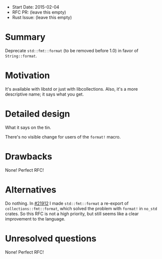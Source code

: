 - Start Date: 2015-02-04
- RFC PR: (leave this empty)
- Rust Issue: (leave this empty)

# Summary

Deprecate `std::fmt::format` (to be removed before 1.0) in favor of `String::format`.

# Motivation

It's available with libstd or just with libcollections.  Also, it's a more
descriptive name; it says what you get.

# Detailed design

What it says on the tin.

There's no visible change for users of the `format!` macro.

# Drawbacks

None! Perfect RFC!

# Alternatives

Do nothing. In [#21912](https://github.com/rust-lang/rust/pull/21912) I made
`std::fmt::format` a re-export of `collections::fmt::format`, which solved the
problem with `format!` in `no_std` crates. So this RFC is not a high priority,
but still seems like a clear improvement to the language.

# Unresolved questions

None! Perfect RFC!
